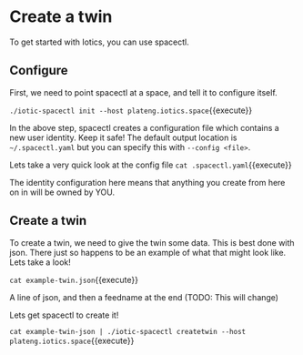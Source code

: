 # Create a twin

To get started with Iotics, you can use spacectl.

## Configure

First, we need to point spacectl at a space, and tell it to configure itself.

`./iotic-spacectl init --host plateng.iotics.space`{{execute}}

In the above step, spacectl creates a configuration file which contains a new user identity. Keep it safe!
The default output location is `~/.spacectl.yaml` but you can specify this with `--config <file>`.

Lets take a very quick look at the config file
`cat .spacectl.yaml`{{execute}}

The identity configuration here means that anything you create from here on in will be owned by YOU.

## Create a twin

To create a twin, we need to give the twin some data. This is best done with json.
There just so happens to be an example of what that might look like. Lets take a look!

`cat example-twin.json`{{execute}}

A line of json, and then a feedname at the end (TODO: This will change)

Lets get spacectl to create it!

`cat example-twin-json | ./iotic-spacectl createtwin --host plateng.iotics.space`{{execute}}
